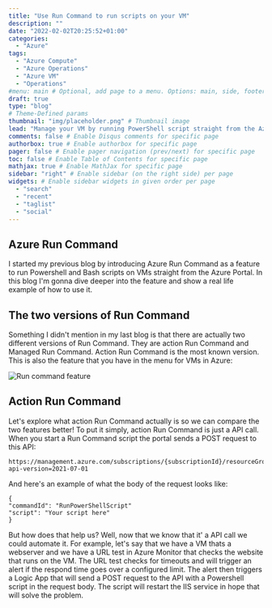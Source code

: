 ```yaml
---
title: "Use Run Command to run scripts on your VM"
description: ""
date: "2022-02-02T20:25:52+01:00"
categories:
  - "Azure"
tags:
  - "Azure Compute"
  - "Azure Operations"
  - "Azure VM"
  - "Operations"
#menu: main # Optional, add page to a menu. Options: main, side, footer
draft: true
type: "blog"
# Theme-Defined params
thumbnail: "img/placeholder.png" # Thumbnail image
lead: "Manage your VM by running PowerShell script straight from the Azure Portal." # Lead text
comments: false # Enable Disqus comments for specific page
authorbox: true # Enable authorbox for specific page
pager: false # Enable pager navigation (prev/next) for specific page
toc: false # Enable Table of Contents for specific page
mathjax: true # Enable MathJax for specific page
sidebar: "right" # Enable sidebar (on the right side) per page
widgets: # Enable sidebar widgets in given order per page
  - "search"
  - "recent"
  - "taglist"
  - "social"
---
```


## Azure Run Command
I started my previous blog by introducing Azure Run Command as a feature to run Powershell and Bash scripts on VMs straight from the Azure Portal. In this blog I'm gonna dive deeper into the feature and show a real life example of how to use it.


## The two versions of Run Command
Something I didn't mention in my last blog is that there are actually two different versions of Run Command. They are action Run Command and Managed Run Command. Action Run Command is the most known version. This is also the feature that you have in the menu for VMs in Azure:

![Run command feature](/Blog/img/Azure-run-command.PNG)

## Action Run Command
Let's explore what action Run Command actually is so we can compare the two features better! To put it simply, action Run Command is just a API call. When you start a Run Command script the portal sends a POST request to this API: 
```{
https://management.azure.com/subscriptions/{subscriptionId}/resourceGroups/{resourceGroupName}/providers/Microsoft.Compute/virtualMachines/{vmName}/runCommand?api-version=2021-07-01
```
And here's an example of what the body of the request looks like:

```
{
"commandId": "RunPowerShellScript"
"script": "Your script here"
}
```
But how does that help us? Well, now that we know that it' a API call we could automate it. For example, let's say that we have a VM thats a webserver and we have a URL test in Azure Monitor that checks the website that runs on the VM. The URL test checks for timeouts and will trigger an alert if the respond time goes over a configured limit. The alert then triggers a Logic App that will send a POST request to the API with a Powershell script in the request body. The script will restart the IIS service in hope that will solve the problem.